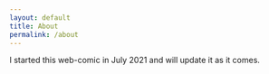 ```yaml
---
layout: default
title: About
permalink: /about
---
```


I started this web-comic in July 2021 and will update it as it comes.
